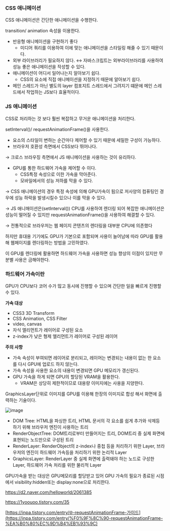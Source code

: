 ### **CSS 애니메이션**

CSS 애니메이션은 간단한 애니메이션을 수행한다.

transition/ animation 속성을 이용한다.

- 반응형 애니메이션을 구현하기 좋다
    - 미디어 쿼리를 이용하여 이에 맞는 애니메이션을 스타일링 해줄 수 있기 때문이다.
- 외부 라이브러리가 필요하지 않다. ↔ 자바스크립트는 외부라이브러리를 사용하여 성능 좋은 애니메이션을 작성할 수 있다.
- 애니메이션이 어디서 일어나는지 알아보기 쉽다.
    - CSS의 요소에 직접 애니메이션을 지정하기 때문에 알아보기 쉽다.
- 메인 스레드가 아닌 별도의 layer 컴포지트 스레드에서 그려지기 떄문에 메인 스레드에서 작업하는 JS보다 효율적이다.

### **JS 애니메이션**

CSS로 처리하는 것 보다 훨씬 복잡하고 무거운 애니메이션을 처리한다.

setInterval()/ requestAnimationFrame()을 사용한다.

- 요소의 스타일이 변하는 순간마다 제어할 수 있기 때문에 세밀한 구성이 가능하다.
- 브라우저 호환성 측면에서 CSS보다 뛰어나다.

→ 크로스 브라우징 측면에서 JS 애니메이션을 사용하는 것이 유리하다.

- GPU를 통한 하드웨어 가속을 제어할 수 이다.
    - CSS특정 속성으로 이한 가속을 막아준다.
    - 모바일에서의 성능 저하를 막을 수 있다.

→ CSS 애니메이션의 경우 특정 속성에 의해 GPU가속이 됨으로 저사양의 컴퓨팅인 경우에 성능 하락을 발생시킬수 있으나 이를 막을 수 있다.

→ JS 애니매이션은(setInterval()) CPU를 사용하여 렌더링 되어 복잡한 애니메이션은 성능이 떨어질 수 있지만 requestAnimationFrame()을 사용하여 해결할 수 있다.

→ 전통적으로 브라우저는 웹 페이지 콘텐츠의 렌더링을 대부분 CPU에 의존했다

하지만 휴대용 기기에도 GPU가 기본으로 포함되며 사용이 늘어남에 따라 GPU를 활용해 웹페이지를 렌더링하는 방법을 고민하였다.

이 GPU를 렌더링에 활용하면 하드웨어 가속을 사용하면 성능 향상의 이점이 있지만 무분별 사용은 금해야한다.

### 하드웨어 가속이란

GPU가 CPU보다 코어 수가 많고 동시에 진행할 수 있으며 간단한 일을 빠르게 진행할 수 있다.

**가속 대상**

- CSS3 3D Transform
- CSS Animation, CSS Filter
- video, canvas
- 자식 엘리먼트가 레이어로 구성된 요소
- z-index가 낮은 형제 엘리먼트가 레이어로 구성된 레이어

**주의 사항**

- 가속 속성이 부여되면 레이어로 분리되고, 레이어는 변경되는 내용이 없는 한 요소를 다시 GPU에 업로드 하지 않는다.
- 가속 속성을 사용한 요소의 내용이 변경되면 GPU 메모리가 갱신된다.
- GPU 가속을 하게 되면 GPU의 할당된 VRAM을 활용한다.
    - VRAM은 상당히 제한적이므로 대용량 이미지에는 사용을 지양한다.

GraphicsLayer단위로 이미지를 GPU를 이용해 한장의 이미지로 합성 해서 화면에 출력하는 기술이다.

![image](https://github.com/RanungPark/F-LAB/assets/104816866/33b0ccb5-0bb1-47e1-97c7-e5d17abc3f35)

- DOM Tree: HTML을 파싱한 트리, HTML 문서의 각 요소를 쉽게 추가와 삭제등 하기 위해 브라우저 엔진이 사용하는 트리
- RenderObjectTree: DOM트리로부터 만들어지는 트리, DOM트리 중 실제 화면에 표현되는 노드만으로 구성된 트리
- RenderLayer: RenderObject의 z-index나 중첩 등을 처리하기 위한 Layer, 브라우저의 엔진이 하드웨어 가속등을 처리하기 위한 논리적 Layer
- GraphicsLayer: RenderLayer 중 실제 화면에 출력돼야 하는 노드로 구성한 Layer, 하드웨어 가속 처리를 위한 물리적 Layer

GPU가속을 받는 대상은 GPU메모리를 할당받고 있어 GPU 가속의 필요가 종료된 시점에서 visibility:hidden또는 display:none으로 처리한다.

https://d2.naver.com/helloworld/2061385

https://1yoouoo.tistory.com/35

[https://inpa.tistory.com/entry/🌐-requestAnimationFrame-가이드](https://inpa.tistory.com/entry/%F0%9F%8C%90-requestAnimationFrame-%EA%B0%80%EC%9D%B4%EB%93%9C)